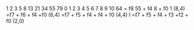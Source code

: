 1 2 3 5 8 13 21 34 55 79
0 1 2 3 4 5  6  7  8  9  10 
64 = f8 55 + f4 8 + f0 1                 (8,4)
    =f7 + f6 + f4 +f0                    (6,4)
    =f7 + f5 + f4 + f4 + f0              (4,4) I
    =f7 + f5 + f4 + f3 +f2 + f0          (2,0)